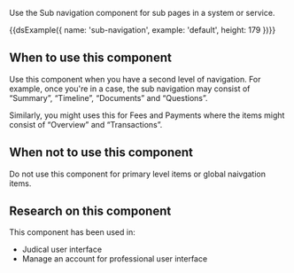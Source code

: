 Use the Sub navigation component for sub pages in a system or service.

{{dsExample({
  name: 'sub-navigation',
  example: 'default',
  height: 179
})}}

## When to use this component

Use this component when you have a second level of navigation. For example, once you're in a case, the sub navigation may consist of “Summary”, “Timeline”, “Documents” and “Questions”.

Similarly, you might uses this for Fees and Payments where the items might consist of “Overview” and “Transactions”.

## When not to use this component

Do not use this component for primary level items or global naivgation items.

## Research on this component

This component has been used in:

- Judical user interface
- Manage an account for professional user interface